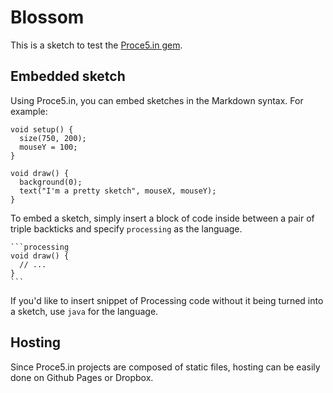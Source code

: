 # Blossom

This is a sketch to test the [Proce5.in gem](https://github.com/proce5in/gem).

## Embedded sketch

Using Proce5.in, you can embed sketches in the Markdown syntax. For example:

```processing
void setup() {
  size(750, 200);
  mouseY = 100;
}

void draw() {
  background(0);
  text("I'm a pretty sketch", mouseX, mouseY);
}
```

To embed a sketch, simply insert a block of code inside between a pair of triple backticks and specify `processing` as the language.

    ```processing
    void draw() {
      // ...
    }
    ```

If you'd like to insert snippet of Processing code without it being turned into a sketch, use `java` for the language.

## Hosting

Since Proce5.in projects are composed of static files, hosting can be easily done on Github Pages or Dropbox. 
